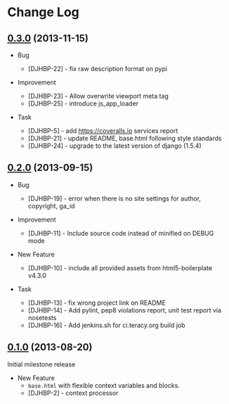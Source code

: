 Change Log
==========

[0.3.0][] (2013-11-15)
----------------------

- Bug
    * [DJHBP-22] - fix raw description format on pypi

- Improvement
    + [DJHBP-23] - Allow overwrite viewport meta tag
    + [DJHBP-25] - introduce js_app_loader

- Task
    + [DJHBP-5] - add https://coveralls.io services report
    + [DJHBP-21] - update README, base.html following style standards
    + [DJHBP-24] - upgrade to the latest version of django (1.5.4)


[0.2.0][] (2013-09-15)
----------------------

- Bug
    + [DJHBP-19] - error when there is no site settings for author, copyright, ga_id

- Improvement
    + [DJHBP-11] - Include source code instead of minified on DEBUG mode

- New Feature
    + [DJHBP-10] - include all provided assets from html5-boilerplate v4.3.0

- Task
    + [DJHBP-13] - fix wrong project link on README
    + [DJHBP-14] - Add pylint, pep8 violations report, unit test report via nosetests
    + [DJHBP-16] - Add jenkins.sh for ci.teracy.org build job


[0.1.0][] (2013-08-20)
----------------------

Initial milestone release

- New Feature
    + `base.html` with flexible context variables and blocks.
    + [DJHBP-2] - context processor

[0.1.0]: https://issues.teracy.org/secure/ReleaseNote.jspa?version=10005&styleName=Text&projectId=10408&Create=Create&atl_token=BD5N-YNBS-EHHQ-478Z%7C7236c331ad79b8f69e01bf7a4537372c32b8d6a1%7Clin

[0.2.0]: https://issues.teracy.org/secure/ReleaseNote.jspa?projectId=10408&version=10006

[0.3.0]: https://issues.teracy.org/secure/ReleaseNote.jspa?projectId=10408&version=10201
